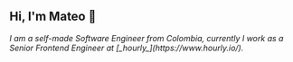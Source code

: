 ## Hi, I'm Mateo 🚀 

<p><em> I am a self-made Software Engineer from Colombia, currently I work as a Senior Frontend Engineer at [_hourly_](https://www.hourly.io/). </em></p>

<!--
**upeguiborja/upeguiborja** is a ✨ _special_ ✨ repository because its `README.md` (this file) appears on your GitHub profile.

Here are some ideas to get you started:

- 🔭 I’m currently working on ...
- 🌱 I’m currently learning ...
- 👯 I’m looking to collaborate on ...
- 🤔 I’m looking for help with ...
- 💬 Ask me about ...
- 📫 How to reach me: ...
- 😄 Pronouns: ...
- ⚡ Fun fact: ...
-->
